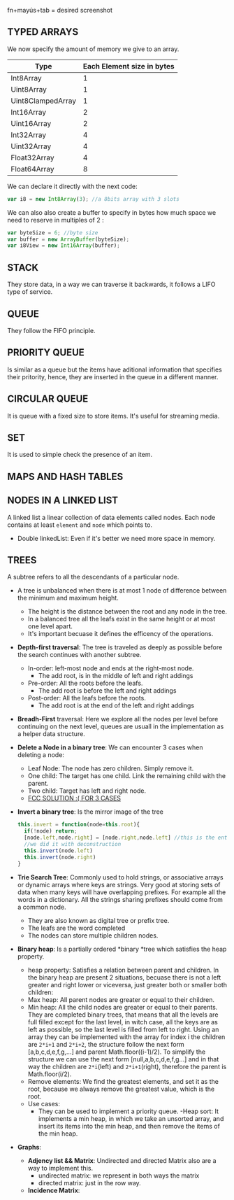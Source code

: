 fn+mayús+tab = desired screenshot

## TYPED ARRAYS

We now specify the amount of memory we give to an array.

| Type              | Each Element size in bytes |
| ----------------- | -------------------------- |
| Int8Array         | 1                          |
| Uint8Array        | 1                          |
| Uint8ClampedArray | 1                          |
| Int16Array        | 2                          |
| Uint16Array       | 2                          |
| Int32Array        | 4                          |
| Uint32Array       | 4                          |
| Float32Array      | 4                          |
| Float64Array      | 8                          |

We can declare it directly with the next code:

```js
var i8 = new Int8Array(3); //a 8bits array with 3 slots
```

We can also also create a buffer to specify in bytes how much space we need to reserve in multiples of 2 :

```js
var byteSize = 6; //byte size
var buffer = new ArrayBuffer(byteSize);
var i8View = new Int16Array(buffer);
```

## STACK

They store data, in a way we can traverse it backwards, it follows a LIFO
type of service.

## QUEUE

They follow the FIFO principle.

## PRIORITY QUEUE

Is similar as a queue but the items have aditional information that specifies
their pritority, hence, they are inserted in the queue in a different manner.

## CIRCULAR QUEUE

It is queue with a fixed size to store items. It's useful for streaming media.

## SET

It is used to simple check the presence of an item.

## MAPS AND HASH TABLES

## NODES IN A LINKED LIST

A linked list a linear collection of data elements called nodes.
Each node contains at least `element` and `node` which points to.

- Double linkedList: Even if it's better we need more space in memory.

## TREES

A subtree refers to all the descendants of a particular node.

- A tree is unbalanced when there is at most 1 node of difference between the minimum and maximum height.
  - The height is the distance between the root and any node in the tree.
  - In a balanced tree all the leafs exist in the same height or at most one level apart.
  - It's important becuase it defines the efficency of the operations.
- **Depth-first traversal**: The tree is traveled as deeply as possible before the search continues with another subtree.
  - In-order: left-most node and ends at the right-most node.
    - The add root, is in the middle of left and right addings
  - Pre-order: All the roots before the leafs.
    - The add root is before the left and right addings
  - Post-order: All the leafs before the roots.
    - The add root is at the end of the left and right addings
- **Breadh-First** traversal: Here we explore all the nodes per level before
  continuing on the next level, queues are usuall in the implementation 
  as a helper data structure.
- **Delete a Node in a binary tree**: We can encounter 3 cases
  when deleting a node: 
  - Leaf Node: The node has zero children. Simply remove it.
  - One child: The target has one child. Link the remaining child
    with the parent.
  - Two child: Target has left and right node.
  - [FCC SOLUTION :( FOR 3 CASES](https://forum.freecodecamp.org/t/freecodecamp-challenge-guide-delete-a-node-with-two-children-in-a-binary-search-tree/301639)
- **Invert a binary tree**: Is the mirror image of the tree
  ```js
  this.invert = function(node=this.root){
    if(!node) return; 
    [node.left,node.right] = [node.right,node.left] //this is the entire logic to solve the problem
    //we did it with deconstruction
    this.invert(node.left) 
    this.invert(node.right)
  }
  ```
- **Trie Search Tree**: Commonly used to hold strings, or associative arrays or
  dynamic arrays where keys are strings. Very good at storing sets of data
  when many keys will have overlapping prefixes. For example all the words
  in a dictionary. All the strings sharing prefixes should  come from a common node.
  - They are also known as digital tree or prefix tree. 
  - The leafs are the word completed
  - The nodes can store multiple children nodes.

- **Binary heap**: Is a partially ordered *binary *tree which satisfies the heap property.
  - heap property: Satisfies a relation between parent and children.
  In the binary heap are present 2 situations, becuase there is not a left greater and right lower
  or viceversa, just greater both or smaller both children:
  - Max heap: All parent nodes are greater or equal to their children.
  - Min heap: All the child nodes are greater or equal to their parents.
  They are completed binary trees, that means that all the levels are full filled
  except for the last level, in witch case, all the keys are as left as possible, so
  the last level is filled from left to right.
  Using an array they can be implemented with the array for index i the children
  are `2*i+1` and `2*i+2`, the structure follow the next form [a,b,c,d,e,f,g,...] and parent 
  Math.floor((i-1)/2).
  To simplify the structure we can use the next form [null,a,b,c,d,e,f,g...]
  and in that way the children are `2*i`(left) and `2*i+1`(right), therefore the parent is
  Math.floor(i/2).
  - Remove elements: We find the greatest elements, and set it as the root, because
    we always remove the greatest value, which is the root. 
  - Use cases:
    - They can be used to implement a priority queue.
  -Heap sort: It implements a min heap, in which we take an unsorted array, and insert its items
    into the min heap, and then remove the items of the min heap.
- **Graphs**:
  - **Adjency list && Matrix**: Undirected and directed Matrix also are a way to implement this.  
    - undirected matrix: we represent in both ways the matrix
    - directed matrix: just in the row way.
  - **Incidence Matrix**: 
